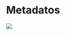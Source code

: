 # Metadatos

![](https://encriptados.io/wp-content/uploads/2022/09/Do_you_know_what_metadata_encriptados.jpg)
